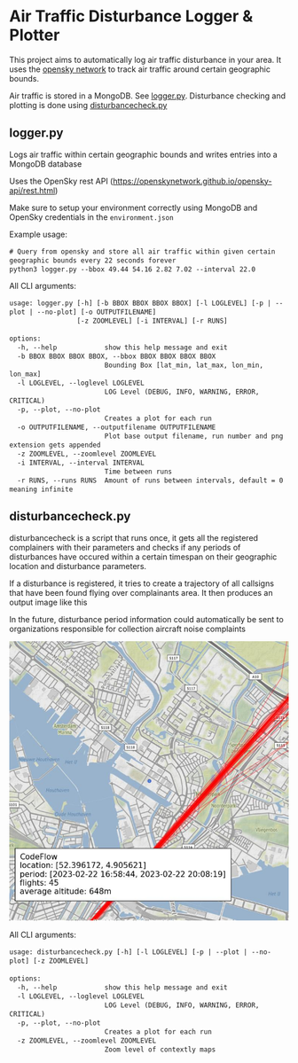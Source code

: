 # Air Traffic Disturbance Logger & Plotter

This project aims to automatically log air traffic disturbance in your area. It uses the [opensky network](https://opensky-network.org/) to track air traffic around certain geographic bounds. 

Air traffic is stored in a MongoDB. See [logger.py](##logger.py). Disturbance checking and plotting is done using [disturbancecheck.py](##disturbancecheck.py)

## logger.py
Logs air traffic within certain geographic bounds and writes entries into a MongoDB database

Uses the OpenSky rest API (https://openskynetwork.github.io/opensky-api/rest.html)

Make sure to setup your environment correctly using MongoDB and OpenSky credentials in the ```environment.json``` 

Example usage:

```
# Query from opensky and store all air traffic within given certain geographic bounds every 22 seconds forever
python3 logger.py --bbox 49.44 54.16 2.82 7.02 --interval 22.0
```

All CLI arguments:

```
usage: logger.py [-h] [-b BBOX BBOX BBOX BBOX] [-l LOGLEVEL] [-p | --plot | --no-plot] [-o OUTPUTFILENAME]
                 [-z ZOOMLEVEL] [-i INTERVAL] [-r RUNS]

options:
  -h, --help            show this help message and exit
  -b BBOX BBOX BBOX BBOX, --bbox BBOX BBOX BBOX BBOX
                        Bounding Box [lat_min, lat_max, lon_min, lon_max]
  -l LOGLEVEL, --loglevel LOGLEVEL
                        LOG Level (DEBUG, INFO, WARNING, ERROR, CRITICAL)
  -p, --plot, --no-plot
                        Creates a plot for each run
  -o OUTPUTFILENAME, --outputfilename OUTPUTFILENAME
                        Plot base output filename, run number and png extension gets appended
  -z ZOOMLEVEL, --zoomlevel ZOOMLEVEL
  -i INTERVAL, --interval INTERVAL
                        Time between runs
  -r RUNS, --runs RUNS  Amount of runs between intervals, default = 0 meaning infinite
```

## disturbancecheck.py

disturbancecheck is a script that runs once, it gets all the registered complainers with their parameters and checks if any periods of disturbances have  occured within a certain timespan on their geographic location and disturbance parameters.

If a disturbance is registered, it tries to create a trajectory of all callsigns that have been found flying over complainants area. It then produces an output image like this

In the future, disturbance period information could automatically be sent to organizations responsible for collection aircraft noise complaints

![This is an image](disturbance_example.jpg)

All CLI arguments:

```
usage: disturbancecheck.py [-h] [-l LOGLEVEL] [-p | --plot | --no-plot] [-z ZOOMLEVEL]

options:
  -h, --help            show this help message and exit
  -l LOGLEVEL, --loglevel LOGLEVEL
                        LOG Level (DEBUG, INFO, WARNING, ERROR, CRITICAL)
  -p, --plot, --no-plot
                        Creates a plot for each run
  -z ZOOMLEVEL, --zoomlevel ZOOMLEVEL
                        Zoom level of contextly maps
```


